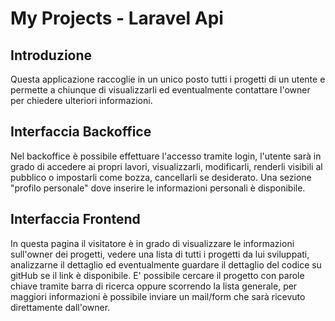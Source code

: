 # My Projects - Laravel Api

## Introduzione 
Questa applicazione raccoglie in un unico posto tutti i progetti di un utente e permette a chiunque di visualizzarli ed eventualmente contattare l'owner per chiedere ulteriori informazioni. 

## Interfaccia Backoffice 
Nel backoffice è possibile effettuare l'accesso tramite login, l'utente sarà in grado di accedere ai propri lavori, visualizzarli, modificarli, renderli visibili al pubblico o impostarli come bozza, cancellarli se desiderato. 
Una sezione "profilo personale" dove inserire le informazioni personali è disponibile.

## Interfaccia Frontend
In questa pagina il visitatore è in grado di visualizzare le informazioni sull'owner dei progetti, vedere una lista di tutti i progetti da lui sviluppati, analizzarne il dettaglio ed eventualmente guardare il dettaglio del codice su gitHub se il link è disponibile. 
E' possibile cercare il progetto con parole chiave tramite barra di ricerca oppure scorrendo la lista generale, per maggiori informazioni è possibile inviare un mail/form che sarà ricevuto direttamente dall'owner. 